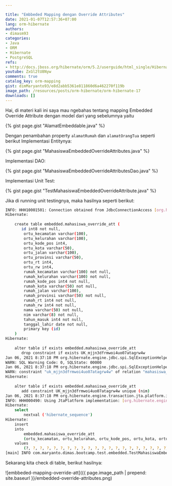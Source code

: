 ```yaml
---

title: "Embbeded Mapping dengan Override Attributes"
date: 2021-01-07T12:57:36+07:00
lang: orm-hibernate
authors:
- dimasm93
categories:
- Java
- ORM
- Hibernate
- PostgreSQL
refs: 
- http://docs.jboss.org/hibernate/orm/5.2/userguide/html_single/Hibernate_User_Guide.html
youtube: ZxGl2tU8Nyw
comments: true
catalog_key: orm-mapping
gist: dimMaryanto93/e8d2abb5361e811860d6a462270f119b
image_path: /resources/posts/orm-hibernate/orm-hibernate-17
downloads: []
---
```


Hai, di materi kali ini saya mau ngebahas tentang mapping Embedded Override Attribute dengan model dari yang sebelumnya yaitu 

<!--more-->

{% gist page.gist "AlamatEmbeddable.java" %}

Dengan penambahan property `alamatRumah` dan `alamatOrangTua` seperti berikut  Implementasi Entitynya: 

{% gist page.gist "MahasiswaEmbeddedOverrideAttributes.java" %}

Implementasi DAO:

{% gist page.gist "MahasiswaEmbeddedOverrideAttributesDao.java" %}

Implementasi Unit Test:

{% gist page.gist "TestMahasiswaEmbeddedOverrideAttribute.java" %}

Jika di running unit testingnya, maka hasilnya seperti berikut:

```bash
INFO: HHH10001501: Connection obtained from JdbcConnectionAccess [org.hibernate.engine.jdbc.env.internal.JdbcEnvironmentInitiator$ConnectionProviderJdbcConnectionAccess@73041b7d] for (non-JTA) DDL execution was not in auto-commit mode; the Connection 'local transaction' will be committed and the Connection will be set into auto-commit mode.
Hibernate: 
    
    create table embedded.mahasiswa_override_att (
       id int8 not null,
        ortu_kecamatan varchar(100),
        ortu_kelurahan varchar(100),
        ortu_kode_pos int4,
        ortu_kota varchar(50),
        ortu_jalan varchar(100),
        ortu_provinsi varchar(50),
        ortu_rt int4,
        ortu_rw int4,
        rumah_kecamatan varchar(100) not null,
        rumah_kelurahan varchar(100) not null,
        rumah_kode_pos int4 not null,
        rumah_kota varchar(50) not null,
        rumah_jalan varchar(100),
        rumah_provinsi varchar(50) not null,
        rumah_rt int4 not null,
        rumah_rw int4 not null,
        nama varchar(50) not null,
        nim varchar(8) not null,
        tahun_masuk int4 not null,
        tanggal_lahir date not null,
        primary key (id)
    )
Hibernate: 
    
    alter table if exists embedded.mahasiswa_override_att 
       drop constraint if exists UK_mjjn3dfrmwoi4uo07atagrw4w
Jan 06, 2021 8:37:18 PM org.hibernate.engine.jdbc.spi.SqlExceptionHelper$StandardWarningHandler logWarning
WARN: SQL Warning Code: 0, SQLState: 00000
Jan 06, 2021 8:37:18 PM org.hibernate.engine.jdbc.spi.SqlExceptionHelper$StandardWarningHandler logWarning
WARN: constraint "uk_mjjn3dfrmwoi4uo07atagrw4w" of relation "mahasiswa_override_att" does not exist, skipping
Hibernate: 
    
    alter table if exists embedded.mahasiswa_override_att 
       add constraint UK_mjjn3dfrmwoi4uo07atagrw4w unique (nim)
Jan 06, 2021 8:37:18 PM org.hibernate.engine.transaction.jta.platform.internal.JtaPlatformInitiator initiateService
INFO: HHH000490: Using JtaPlatform implementation: [org.hibernate.engine.transaction.jta.platform.internal.NoJtaPlatform]
Hibernate: 
    select
        nextval ('hibernate_sequence')
Hibernate: 
    insert 
    into
        embedded.mahasiswa_override_att
        (ortu_kecamatan, ortu_kelurahan, ortu_kode_pos, ortu_kota, ortu_jalan, ortu_provinsi, ortu_rt, ortu_rw, rumah_kecamatan, rumah_kelurahan, rumah_kode_pos, rumah_kota, rumah_jalan, rumah_provinsi, rumah_rt, rumah_rw, nama, nim, tahun_masuk, tanggal_lahir, id) 
    values
        (?, ?, ?, ?, ?, ?, ?, ?, ?, ?, ?, ?, ?, ?, ?, ?, ?, ?, ?, ?, ?)
[main] INFO com.maryanto.dimas.bootcamp.test.embedded.TestMahasiswaEmbeddedOverrideAttribute - destroy hibernate session!
```

Sekarang kita check di table, berikut hasilnya:

![embbeded-mapping-override-att]({{ page.image_path | prepend: site.baseurl }}/embedded-override-attributes.png)